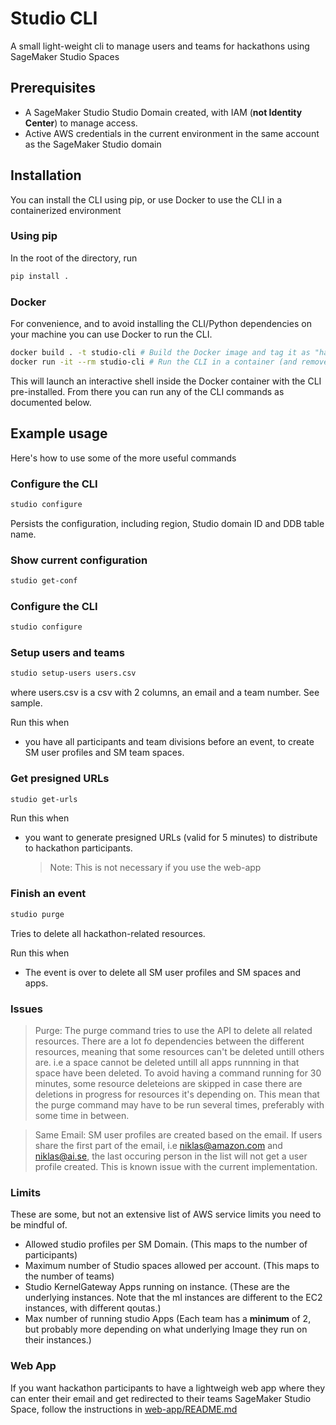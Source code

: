 # Studio CLI

A small light-weight cli to manage users and teams for hackathons using SageMaker Studio Spaces

## Prerequisites

- A SageMaker Studio Studio Domain created, with IAM (**not Identity Center**) to manage access.
- Active AWS credentials in the current environment in the same account as the SageMaker Studio domain

## Installation

You can install the CLI using pip, or use Docker to use the CLI in a containerized environment

### Using pip

In the root of the directory, run

```bash
pip install .
```

### Docker

For convenience, and to avoid installing the CLI/Python dependencies on your machine you can use Docker to run the CLI.

```bash
docker build . -t studio-cli # Build the Docker image and tag it as "hackathon-cli"
docker run -it --rm studio-cli # Run the CLI in a container (and remove the container when exiting)
```

This will launch an interactive shell inside the Docker container with the CLI pre-installed. From there you can run any of the CLI commands as documented below.

## Example usage

Here's how to use some of the more useful commands

### Configure the CLI

```bash
studio configure
```

Persists the configuration, including region, Studio domain ID and DDB table name.

### Show current configuration

```bash
studio get-conf
```

### Configure the CLI

```bash
studio configure
```

### Setup users and teams

```bash
studio setup-users users.csv
```

where users.csv is a csv with 2 columns, an email and a team number. See sample.

Run this when

- you have all participants and team divisions before an event, to create SM user profiles and SM team spaces.

### Get presigned URLs

```bash
studio get-urls
```

Run this when

- you want to generate presigned URLs (valid for 5 minutes) to distribute to hackathon participants.
  > Note: This is not necessary if you use the web-app

### Finish an event

```bash
studio purge
```

Tries to delete all hackathon-related resources.

Run this when

- The event is over to delete all SM user profiles and SM spaces and apps.

### Issues

> Purge: The purge command tries to use the API to delete all related resources. There are a lot fo dependencies between the different resources, meaning that some resources can't be deleted untill others are. i.e a space cannot be deleted untill all apps runnning in that space have been deleted. To avoid having a command running for 30 minutes, some resource deleteions are skipped in case there are deletions in progress for resources it's depending on. This mean that the purge command may have to be run several times, preferably with some time in between.

> Same Email: SM user profiles are created based on the email. If users share the first part of the email, i.e niklas@amazon.com and niklas@ai.se, the last occuring person in the list will not get a user profile created. This is known issue with the current implementation.

### Limits

These are some, but not an extensive list of AWS service limits you need to be mindful of.

- Allowed studio profiles per SM Domain. (This maps to the number of participants)
- Maximum number of Studio spaces allowed per account. (This maps to the number of teams)
- Studio KernelGateway Apps running on <Instance type> instance. (These are the underlying instances. Note that the ml instances are different to the EC2 instances, with different qoutas.)
- Max number of running studio Apps (Each team has a **minimum** of 2, but probably more depending on what underlying Image they run on their instances.)

### Web App

If you want hackathon participants to have a lightweigh web app where they can enter their email and get redirected to their teams SageMaker Studio Space, follow the instructions in [web-app/README.md](web-app/README.md)
